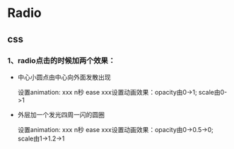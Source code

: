 # Radio

## css

### 1、radio点击的时候加两个效果：

* 中心小圆点由中心向外面发散出现

    设置animation: xxx n秒 ease
    xxx设置动画效果：opacity由0->1; scale由0->1

* 外层加一个发光四周一闪的圆圈

    设置animation: xxx n秒 ease
    xxx设置动画效果：opacity由0->0.5->0; scale由1->1.2->1

